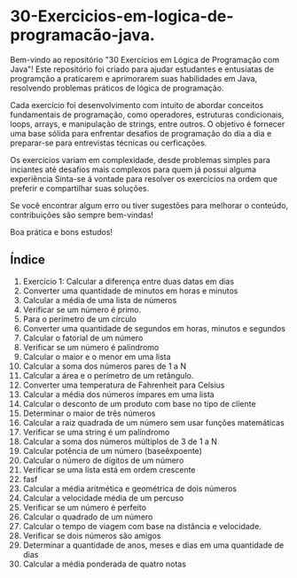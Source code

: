 # 30-Exercicios-em-logica-de-programacão-java.

Bem-vindo ao repositório "30 Exercícios em Lógica de Programação com Java"! Este repositório foi criado para ajudar estudantes e entusiatas de programção a praticarem e aprimorarem suas habilidades em Java, resolvendo problemas práticos de lógica de programação.

Cada exercício foi desenvolvimento com intuito de abordar conceitos fundamentais de programação, como operadores, estruturas condicionais, loops, arrays, e manipulação de strings, entre outros. O objetivo é fornecer uma base sólida para enfrentar desafios de programação do dia a dia e preparar-se para entrevistas técnicas ou cerficações.

Os exercícios variam em complexidade, desde problemas simples para inciantes até desafios mais complexos para quem já possui alguma experiência Sinta-se á vontade para resolver os exercícios na ordem que preferir e compartilhar suas soluções.

Se você encontrar algum erro ou tiver sugestões para melhorar o conteúdo, contribuições são sempre bem-vindas!

Boa prática e bons estudos!





## Índice

1. Exercício 1: Calcular a diferença entre duas datas em dias
2. Converter uma quantidade de minutos em horas e minutos
3. Calcular a média de uma lista de números
4. Verificar se um número é primo.
5. Para o perímetro de um círculo
6. Converter uma quantidade de segundos em horas, minutos e segundos
7. Calcular o  fatorial de um número
8. Verificar se um número é palindromo
9. Calcular o maior e o menor em uma lista
10. Calcular a soma dos números pares de 1 a N
11. Calcular a área e o perímetro de um retângulo.
12. Converter uma temperatura de Fahrenheit para Celsius
13. Calcular a média dos números ímpares em uma lista
14. Calcular o desconto de um produto com base no tipo de cliente
15. Determinar o maior de três números
16. Calcular a raiz quadrada de um número sem usar funções matemáticas
17. Verificar se uma string é um palíndromo
18. Calcular a soma dos números múltiplos de 3 de 1 a N
19. Calcular potência de um número (baseêxpoente)
20. Calcular o número de dígitos de um número
21. Verificar se uma lista está em ordem crescente
22. fasf
23. Calcular a média aritmética e geométrica de dois números
24. Calcular a velocidade média de um percuso
25. Verificar se um número é perfeito
26. Calcular o quadrado de um número
27. Calcular o tempo de viagem com base na distância e velocidade.
28. Verificar se dois números são amigos
29. Determinar a quantidade de anos, meses e dias em uma quantidade de dias
30. Calcular a média ponderada de quatro notas
